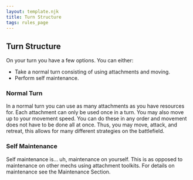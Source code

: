 ```yaml
---
layout: template.njk
title: Turn Structure
tags: rules_page
---
```

## Turn Structure
On your turn you have a few options. You can either:
 - Take a normal turn consisting of using attachments and moving.
 - Perform self maintenance.

### Normal Turn
In a normal turn you can use as many attachments as you have resources for.
Each attachment can only be used once in a turn.
You may also move up to your movement speed.
You can do these in any order and movement does not have to be done all at once.
Thus, you may move, attack, and retreat, this allows for many different strategies on the battlefield.

### Self Maintenance
Self maintenance is... uh, maintenance on yourself.
This is as opposed to maintenance on other mechs using attachment toolkits.
For details on maintenance see the Maintenance Section.